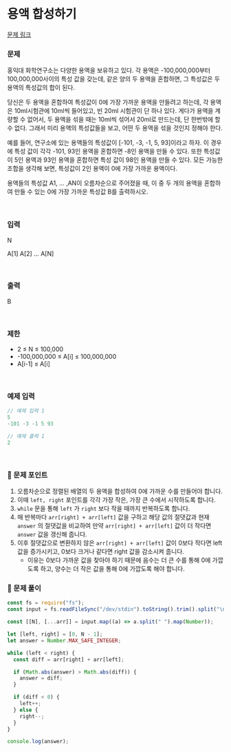 # **용액 합성하기**

[문제 링크](https://www.acmicpc.net/problem/14921)

### 문제

홍익대 화학연구소는 다양한 용액을 보유하고 있다. 각 용액은 -100,000,000부터 100,000,000사이의 특성 값을 갖는데, 같은 양의 두 용액을 혼합하면, 그 특성값은 두 용액의 특성값의 합이 된다.

당신은 두 용액을 혼합하여 특성값이 0에 가장 가까운 용액을 만들려고 하는데, 각 용액은 10ml시험관에 10ml씩 들어있고, 빈 20ml 시험관이 단 하나 있다. 게다가 용액을 계량할 수 없어서, 두 용액을 섞을 때는 10ml씩 섞어서 20ml로 만드는데, 단 한번밖에 할 수 없다. 그래서 미리 용액의 특성값들을 보고, 어떤 두 용액을 섞을 것인지 정해야 한다.

예를 들어, 연구소에 있는 용액들의 특성값이 [-101, -3, -1, 5, 93]이라고 하자. 이 경우에 특성 값이 각각 -101, 93인 용액을 혼합하면 -8인 용액을 만들 수 있다. 또한 특성값이 5인 용액과 93인 용액을 혼합하면 특성 값이 98인 용액을 만들 수 있다. 모든 가능한 조합을 생각해 보면, 특성값이 2인 용액이 0에 가장 가까운 용액이다.

용액들의 특성값 A1, … ,AN이 오름차순으로 주어졌을 때, 이 중 두 개의 용액을 혼합하여 만들 수 있는 0에 가장 가까운 특성값 B를 출력하시오.

<br/>

### 입력

N

A[1] A[2] … A[N]

<br/>

### 출력

B

<br/>

### 제한

- 2 ≤ N ≤ 100,000
- -100,000,000 ≤ A[i] ≤ 100,000,000
- A[i-1] ≤ A[i]

<br/>

### 예제 입력

```jsx
// 예제 입력 1
5
-101 -3 -1 5 93

// 예제 출력 1
2
```

<br/>

### 📕 문제 포인트

1. 오름차순으로 정렬된 배열의 두 용액을 합성하여 0에 가까운 수를 만들어야 합니다.
2. 이때 `left, right` 포인트를 각각 가장 작은, 가장 큰 수에서 시작하도록 합니다.
3. `while` 문을 통해 `left` 가 `right` 보다 작을 때까지 반복하도록 합니다.
4. 매 반복마다 `arr[right] + arr[left]` 값을 구하고 해당 값의 절댓값과 현재 `answer` 의 절댓값을 비교하여 만약 `arr[right] + arr[left]` 값이 더 작다면 `answer` 값을 갱신해 줍니다.
5. 이후 절댓값으로 변환하지 않은 `arr[right] + arr[left]` 값이 0보다 작다면 left 값을 증가시키고, 0보다 크거나 같다면 right 값을 감소시켜 줍니다.
   - 이유는 0보다 가까운 값을 찾아야 하기 때문에 음수는 더 큰 수를 통해 0에 가깝도록 하고, 양수는 더 작은 값을 통해 0에 가깝도록 해야 합니다.

### 📝 문제 풀이

```js
const fs = require("fs");
const input = fs.readFileSync("/dev/stdin").toString().trim().split("\n");

const [[N], [...arr]] = input.map((a) => a.split(" ").map(Number));

let [left, right] = [0, N - 1];
let answer = Number.MAX_SAFE_INTEGER;

while (left < right) {
  const diff = arr[right] + arr[left];

  if (Math.abs(answer) > Math.abs(diff)) {
    answer = diff;
  }

  if (diff < 0) {
    left++;
  } else {
    right--;
  }
}

console.log(answer);
```
